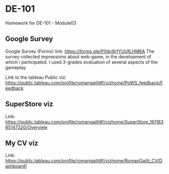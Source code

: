 # DE-101
Homework for DE-101 - Module03
## Google Survey
Google Survey (Forms) link: https://forms.gle/PXikr9rfYUUfLHM6A
The survey collected impressions about web-game, in the development of which i participated.
I used 3-grades evaluation of several aspects of the gameplay.

Link to the tableau Public viz: https://public.tableau.com/profile/romangailit#!/vizhome/PoWS_feedback/Feedback
## SuperStore viz
Link: https://public.tableau.com/profile/romangailit#!/vizhome/SuperStore_16118385147320/Overview
## My CV viz
Link: https://public.tableau.com/profile/romangailit#!/vizhome/RomanGailit_CV/Dashboard1 
